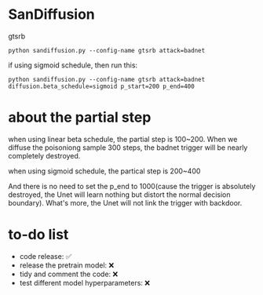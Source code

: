 # SanDiffusion


gtsrb
```shell
python sandiffusion.py --config-name gtsrb attack=badnet
```

if using sigmoid schedule, then run this:
```shell
python sandiffusion.py --config-name gtsrb attack=badnet diffusion.beta_schedule=sigmoid p_start=200 p_end=400
```

# about the partial step

when using linear beta schedule, the partial step is 100~200. When we diffuse the poisoniong sample 300 steps, the badnet trigger will be nearly completely destroyed.

when using sigmoid schedule, the partical step is 200~400

And there is no need to set the p_end to 1000(cause the trigger is absolutely destroyed, the Unet will learn nothing but distort the normal decision boundary). What's more, the Unet will not link the trigger with backdoor.

# to-do list

- code release: ✅
- release the pretrain model: ❌
- tidy and comment the code: ❌
- test different model hyperparameters: ❌

